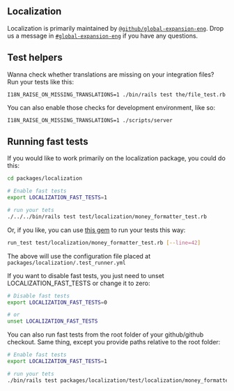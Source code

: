 ## Localization

Localization is primarily maintained by [`@github/global-expansion-eng`](https://github.com/orgs/github/teams/global-expansion-eng). Drop us a message in [`#global-expansion-eng`](https://github.slack.com/archives/C01JFSTAC15) if you have any questions.

## Test helpers

Wanna check whether translations are missing on your integration files? Run your tests like this:

```
I18N_RAISE_ON_MISSING_TRANSLATIONS=1 ./bin/rails test the/file_test.rb
```

You can also enable those checks for development environment, like so:

```
I18N_RAISE_ON_MISSING_TRANSLATIONS=1 ./scripts/server
```

## Running fast tests

If you would like to work primarily on the localization package, you could do this:

```bash
cd packages/localization

# Enable fast tests
export LOCALIZATION_FAST_TESTS=1

# run your tets
./../../bin/rails test test/localization/money_formatter_test.rb
```

Or, if you like, you can use [this gem](https://github.com/mjacobus/test_runner) to run your tests this way:

```bash
run_test test/localization/money_formatter_test.rb [--line=42]
```

The above will use the configuration file placed at `packages/localization/.test_runner.yml`

If you want to disable fast tests, you just need to unset LOCALIZATION_FAST_TESTS or change it to zero:

```bash
# Disable fast tests
export LOCALIZATION_FAST_TESTS=0

# or
unset LOCALIZATION_FAST_TESTS
```

You can also run fast tests from the root folder of your github/github checkout. Same thing, except you provide paths relative to the root folder:

```bash
# Enable fast tests
export LOCALIZATION_FAST_TESTS=1

# run your tets
./bin/rails test packages/localization/test/localization/money_formatter_test.rb
```
